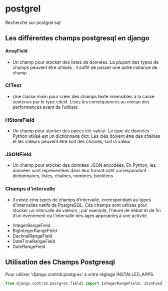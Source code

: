 # postgrel
Recherche sur postgrel sql
## Les différentes champs postgresql en django
#### ArrayField
  * Un champ pour stocker des listes de données. La plupart des types de champs peuvent être utilisés ; il suffit de passer une autre instance de champ

### CIText
  * Une classe mixin pour créer des champs texte insensibles à la casse soutenus par le type citext. Lisez les conséquences au niveau des performances avant de l’utiliser.

### HStoreField
 * Un champ pour stocker des paires clé-valeur. Le type de données Python utilisé est un dictionnaire dict. Les clés doivent être des chaînes et les valeurs peuvent être soit des chaînes, soit la valeur

### JSONField
 * Un champ pour stocker des données JSON encodées. En Python, les données sont représentées dans leur format natif correspondant : dictionnaires, listes, chaînes, nombres, booléens

### Champs d’intervalle
  * Il existe cinq types de champs d’intervalle, correspondant au types d’intervalles natifs de PostgreSQL. Ces champs sont utilisés pour stocker un intervalle de valeurs ; par exemple, l’heure de début et de fin d’un événement ou l’intervalle des âges appropriés à une activité.
  - IntegerRangeField
  - BigIntegerRangeField
  - DecimalRangeField
  - DateTimeRangeField
  - DateRangeField

## Utilisation des Champs Postgresql
Pour utiliser  'django.contrib.postgres' à votre réglage INSTALLED_APPS.
```python
from django.contrib.postgres.fields import IntegerRangeField, JsonFiedl

```
